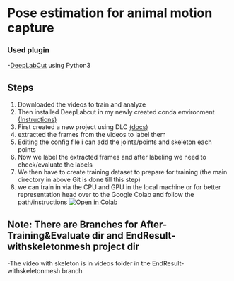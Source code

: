 # Pose estimation for animal motion capture

### Used plugin
-[DeepLabCut](https://github.com/DeepLabCut/DeepLabCut) using Python3

## Steps
1. Downloaded the videos to train and analyze
2. Then installed DeepLabcut in my newly created conda environment [(Instructions)](https://github.com/DeepLabCut/DeepLabCut/blob/master/docs/installation.md)
3. First created a new project using DLC [(docs)](https://deeplabcut.github.io/DeepLabCut/docs/intro.html)
4. extracted the frames from the videos to label them
5. Editing the config file i can add the joints/points and skeleton each points
6. Now we label the extracted frames and after labeling we need to check/evaluate the labels
7. We then have to create training dataset to prepare for training (the main directory in above Git is done till this step)
8. we can train in via the CPU and GPU in the local machine or for better representation head over to the Google Colab and follow the path/instructions
[![Open in Colab](https://colab.research.google.com/assets/colab-badge.svg)](https://colab.research.google.com/github/Maski0/Viga-DLC/blob/main/Viga_demo.ipynb)

## Note: There are Branches for After-Training&Evaluate dir and EndResult-withskeletonmesh project dir
-The video with skeleton is in videos folder in the EndResult-withskeletonmesh branch 
